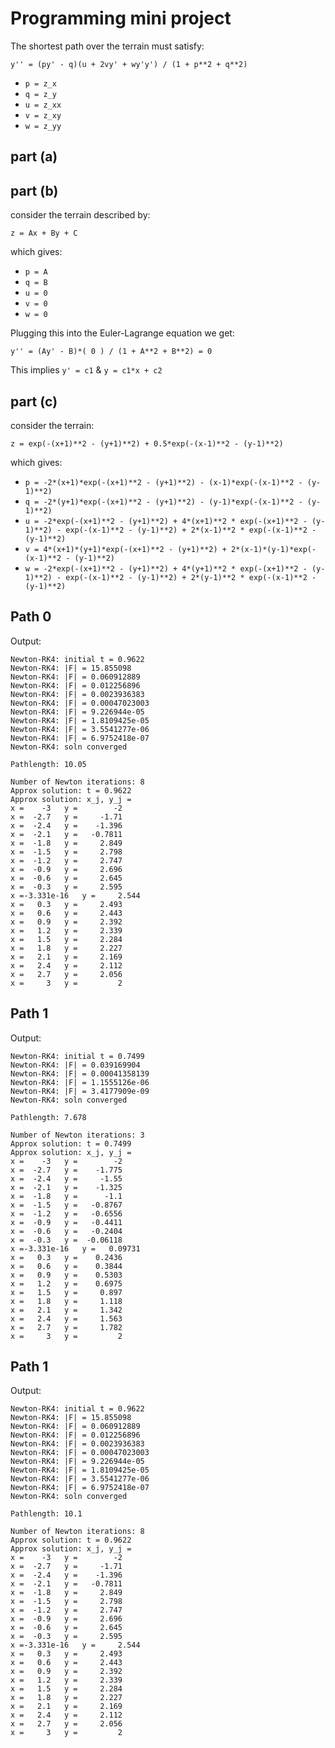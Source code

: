 # Programming mini project

The shortest path over the terrain must satisfy:

    y'' = (py' - q)(u + 2vy' + wy'y') / (1 + p**2 + q**2) 

* `p = z_x`
* `q = z_y`
* `u = z_xx`
* `v = z_xy`
* `w = z_yy`


## part (a)

## part (b)

 consider the terrain described by:
    
    z = Ax + By + C

which gives:
* `p = A`
* `q = B`
* `u = 0`
* `v = 0`
* `w = 0`

Plugging this into the Euler-Lagrange equation we get:

    y'' = (Ay' - B)*( 0 ) / (1 + A**2 + B**2) = 0

This implies `y' = c1` & `y = c1*x + c2`

## part (c)

consider the terrain:

    z = exp(-(x+1)**2 - (y+1)**2) + 0.5*exp(-(x-1)**2 - (y-1)**2)


which gives:
* `p = -2*(x+1)*exp(-(x+1)**2 - (y+1)**2) - (x-1)*exp(-(x-1)**2 - (y-1)**2)`
* `q = -2*(y+1)*exp(-(x+1)**2 - (y+1)**2) - (y-1)*exp(-(x-1)**2 - (y-1)**2)`
* `u = -2*exp(-(x+1)**2 - (y+1)**2) + 4*(x+1)**2 * exp(-(x+1)**2 - (y-1)**2) - exp(-(x-1)**2 - (y-1)**2) + 2*(x-1)**2 * exp(-(x-1)**2 - (y-1)**2)`
* `v = 4*(x+1)*(y+1)*exp(-(x+1)**2 - (y+1)**2) + 2*(x-1)*(y-1)*exp(-(x-1)**2 - (y-1)**2)`
* `w = -2*exp(-(x+1)**2 - (y+1)**2) + 4*(y+1)**2 * exp(-(x+1)**2 - (y-1)**2) - exp(-(x-1)**2 - (y-1)**2) + 2*(y-1)**2 * exp(-(x-1)**2 - (y-1)**2)`

## Path 0
Output:

    Newton-RK4: initial t = 0.9622
    Newton-RK4: |F| = 15.855098
    Newton-RK4: |F| = 0.060912889
    Newton-RK4: |F| = 0.012256896
    Newton-RK4: |F| = 0.0023936383
    Newton-RK4: |F| = 0.00047023003
    Newton-RK4: |F| = 9.226944e-05
    Newton-RK4: |F| = 1.8109425e-05
    Newton-RK4: |F| = 3.5541277e-06
    Newton-RK4: |F| = 6.9752418e-07
    Newton-RK4: soln converged

    Pathlength: 10.05

    Number of Newton iterations: 8
    Approx solution: t = 0.9622
    Approx solution: x_j, y_j =  
    x =    -3   y =        -2   
    x =  -2.7   y =     -1.71   
    x =  -2.4   y =    -1.396   
    x =  -2.1   y =   -0.7811   
    x =  -1.8   y =     2.849   
    x =  -1.5   y =     2.798   
    x =  -1.2   y =     2.747   
    x =  -0.9   y =     2.696   
    x =  -0.6   y =     2.645   
    x =  -0.3   y =     2.595   
    x =-3.331e-16   y =     2.544   
    x =   0.3   y =     2.493   
    x =   0.6   y =     2.443   
    x =   0.9   y =     2.392   
    x =   1.2   y =     2.339   
    x =   1.5   y =     2.284   
    x =   1.8   y =     2.227   
    x =   2.1   y =     2.169   
    x =   2.4   y =     2.112   
    x =   2.7   y =     2.056   
    x =     3   y =         2   


## Path 1
Output:

    Newton-RK4: initial t = 0.7499
    Newton-RK4: |F| = 0.039169904
    Newton-RK4: |F| = 0.00041358139
    Newton-RK4: |F| = 1.1555126e-06
    Newton-RK4: |F| = 3.4177909e-09
    Newton-RK4: soln converged

    Pathlength: 7.678

    Number of Newton iterations: 3
    Approx solution: t = 0.7499
    Approx solution: x_j, y_j =  
    x =    -3   y =        -2   
    x =  -2.7   y =    -1.775   
    x =  -2.4   y =     -1.55   
    x =  -2.1   y =    -1.325   
    x =  -1.8   y =      -1.1   
    x =  -1.5   y =   -0.8767   
    x =  -1.2   y =   -0.6556   
    x =  -0.9   y =   -0.4411   
    x =  -0.6   y =   -0.2404   
    x =  -0.3   y =  -0.06118   
    x =-3.331e-16   y =   0.09731   
    x =   0.3   y =    0.2436   
    x =   0.6   y =    0.3844   
    x =   0.9   y =    0.5303   
    x =   1.2   y =    0.6975   
    x =   1.5   y =     0.897   
    x =   1.8   y =     1.118   
    x =   2.1   y =     1.342   
    x =   2.4   y =     1.563   
    x =   2.7   y =     1.782   
    x =     3   y =         2   

## Path 1
Output:

    Newton-RK4: initial t = 0.9622
    Newton-RK4: |F| = 15.855098
    Newton-RK4: |F| = 0.060912889
    Newton-RK4: |F| = 0.012256896
    Newton-RK4: |F| = 0.0023936383
    Newton-RK4: |F| = 0.00047023003
    Newton-RK4: |F| = 9.226944e-05
    Newton-RK4: |F| = 1.8109425e-05
    Newton-RK4: |F| = 3.5541277e-06
    Newton-RK4: |F| = 6.9752418e-07
    Newton-RK4: soln converged

    Pathlength: 10.1

    Number of Newton iterations: 8
    Approx solution: t = 0.9622
    Approx solution: x_j, y_j =  
    x =    -3   y =        -2   
    x =  -2.7   y =     -1.71   
    x =  -2.4   y =    -1.396   
    x =  -2.1   y =   -0.7811   
    x =  -1.8   y =     2.849   
    x =  -1.5   y =     2.798   
    x =  -1.2   y =     2.747   
    x =  -0.9   y =     2.696   
    x =  -0.6   y =     2.645   
    x =  -0.3   y =     2.595   
    x =-3.331e-16   y =     2.544   
    x =   0.3   y =     2.493   
    x =   0.6   y =     2.443   
    x =   0.9   y =     2.392   
    x =   1.2   y =     2.339   
    x =   1.5   y =     2.284   
    x =   1.8   y =     2.227   
    x =   2.1   y =     2.169   
    x =   2.4   y =     2.112   
    x =   2.7   y =     2.056   
    x =     3   y =         2   
